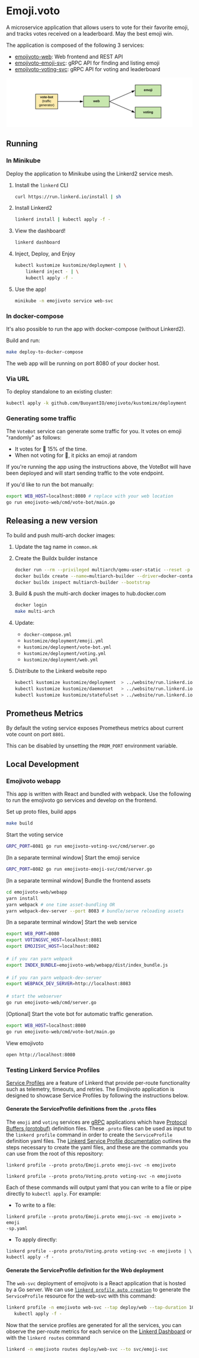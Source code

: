 # Emoji.voto

A microservice application that allows users to vote for their favorite emoji,
and tracks votes received on a leaderboard. May the best emoji win.

The application is composed of the following 3 services:

* [emojivoto-web](emojivoto-web/): Web frontend and REST API
* [emojivoto-emoji-svc](emojivoto-emoji-svc/): gRPC API for finding and listing emoji
* [emojivoto-voting-svc](emojivoto-voting-svc/): gRPC API for voting and leaderboard

![Emojivoto Topology](assets/emojivoto-topology.png "Emojivoto Topology")

## Running

### In Minikube

Deploy the application to Minikube using the Linkerd2 service mesh.

1. Install the `linkerd` CLI

    ```bash
    curl https://run.linkerd.io/install | sh
    ```

1. Install Linkerd2

    ```bash
    linkerd install | kubectl apply -f -
    ```

1. View the dashboard!

    ```bash
    linkerd dashboard
    ```

1. Inject, Deploy, and Enjoy

    ```bash
    kubectl kustomize kustomize/deployment | \
        linkerd inject - | \
        kubectl apply -f -
    ```

1. Use the app!

    ```bash
    minikube -n emojivoto service web-svc
    ```

### In docker-compose

It's also possible to run the app with docker-compose (without Linkerd2).

Build and run:

```bash
make deploy-to-docker-compose
```

The web app will be running on port 8080 of your docker host.

### Via URL

To deploy standalone to an existing cluster:

```bash
kubectl apply -k github.com/BuoyantIO/emojivoto/kustomize/deployment
```

### Generating some traffic

The `VoteBot` service can generate some traffic for you. It votes on emoji
"randomly" as follows:

- It votes for :doughnut: 15% of the time.
- When not voting for :doughnut:, it picks an emoji at random

If you're running the app using the instructions above, the VoteBot will have
been deployed and will start sending traffic to the vote endpoint.

If you'd like to run the bot manually:

```bash
export WEB_HOST=localhost:8080 # replace with your web location
go run emojivoto-web/cmd/vote-bot/main.go
```

## Releasing a new version

To build and push multi-arch docker images:

1. Update the tag name in `common.mk`
1. Create the Buildx builder instance

    ```bash
    docker run --rm --privileged multiarch/qemu-user-static --reset -p yes
    docker buildx create --name=multiarch-builder --driver=docker-container --use
    docker buildx inspect multiarch-builder --bootstrap
    ```

1. Build & push the multi-arch docker images to hub.docker.com

    ```bash
    docker login
    make multi-arch
    ```

1. Update:
    - `docker-compose.yml`
    - `kustomize/deployment/emoji.yml`
    - `kustomize/deployment/vote-bot.yml`
    - `kustomize/deployment/voting.yml`
    - `kustomize/deployment/web.yml`

1. Distribute to the Linkerd website repo

    ```bash
    kubectl kustomize kustomize/deployment  > ../website/run.linkerd.io/public/emojivoto.yml
    kubectl kustomize kustomize/daemonset   > ../website/run.linkerd.io/public/emojivoto-daemonset.yml
    kubectl kustomize kustomize/statefulset > ../website/run.linkerd.io/public/emojivoto-statefulset.yml
    ```

## Prometheus Metrics

By default the voting service exposes Prometheus metrics about current vote count on port `8801`.

This can be disabled by unsetting the `PROM_PORT` environment variable.

## Local Development

### Emojivoto webapp

This app is written with React and bundled with webpack.
Use the following to run the emojivoto go services and develop on the frontend.

Set up proto files, build apps

```bash
make build
```

Start the voting service

```bash
GRPC_PORT=8081 go run emojivoto-voting-svc/cmd/server.go
```

[In a separate terminal window] Start the emoji service

```bash
GRPC_PORT=8082 go run emojivoto-emoji-svc/cmd/server.go
```

[In a separate terminal window] Bundle the frontend assets

```bash
cd emojivoto-web/webapp
yarn install
yarn webpack # one time asset-bundling OR
yarn webpack-dev-server --port 8083 # bundle/serve reloading assets
```

[In a separate terminal window] Start the web service

```bash
export WEB_PORT=8080
export VOTINGSVC_HOST=localhost:8081
export EMOJISVC_HOST=localhost:8082

# if you ran yarn webpack
export INDEX_BUNDLE=emojivoto-web/webapp/dist/index_bundle.js

# if you ran yarn webpack-dev-server
export WEBPACK_DEV_SERVER=http://localhost:8083

# start the webserver
go run emojivoto-web/cmd/server.go
```

[Optional] Start the vote bot for automatic traffic generation.

```bash
export WEB_HOST=localhost:8080
go run emojivoto-web/cmd/vote-bot/main.go
```

View emojivoto

```bash
open http://localhost:8080
```

### Testing Linkerd Service Profiles

[Service Profiles](https://linkerd.io/2/features/service-profiles/) are a
feature of Linkerd that provide per-route functionality such as telemetry,
timeouts, and retries. The Emojivoto application is designed to showcase
Service Profiles by following the instructions below.

#### Generate the ServiceProfile definitions from the `.proto` files

The `emoji` and `voting` services are [gRPC](https://grpc.io/) applications
which have [Protocol Buffers (protobuf)](https://developers.google.com/protocol-buffers)
definition files. These `.proto` files can be used as input to the `linkerd
profile` command in order to create the `ServiceProfile` definition yaml files.
The [Linkerd Service Profile documentation](https://linkerd.io/2/tasks/setting-up-service-profiles/#protobuf)
outlines the steps necessary to create the yaml files, and these are the
commands you can use from the root of this repository:

```
linkerd profile --proto proto/Emoji.proto emoji-svc -n emojivoto
```
```
linkerd profile --proto proto/Voting.proto voting-svc -n emojivoto
```

Each of these commands will output yaml that you can write to a file or pipe
directly to `kubectl apply`. For example:

- To write to a file:
```
linkerd profile --proto proto/Emoji.proto emoji-svc -n emojivoto > emoji
-sp.yaml
```

- To apply directly:
```
linkerd profile --proto proto/Voting.proto voting-svc -n emojivoto | \
kubectl apply -f -
```

#### Generate the ServiceProfile definition for the Web deployment

The `web-svc` deployment of emojivoto is a React application that is hosted by a
Go server. We can use [`linkerd profile auto creation`](https://linkerd.io/2/tasks/setting-up-service-profiles/#auto-creation)
to generate the `ServiceProfile` resource for the web-svc with this command:

```bash
linkerd profile -n emojivoto web-svc --tap deploy/web --tap-duration 10s | \
   kubectl apply -f -
```

Now that the service profiles are generated for all the services, you can
observe the per-route metrics for each service on the [Linkerd Dashboard](https://linkerd.io/2/features/dashboard/)
or with the `linkerd routes` command

```bash
linkerd -n emojivoto routes deploy/web-svc --to svc/emoji-svc
```
